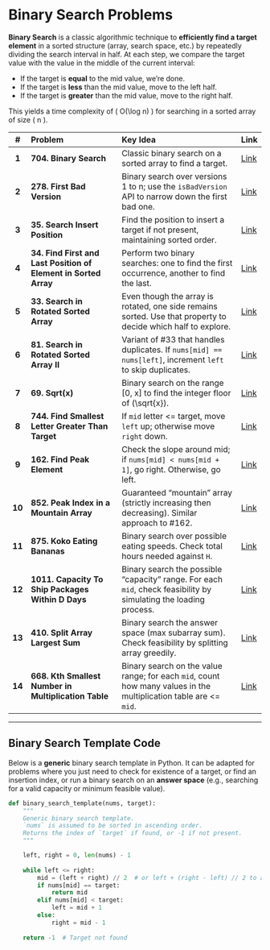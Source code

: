 # Binary Search Problems

**Binary Search** is a classic algorithmic technique to **efficiently find a target element** in a sorted structure (array, search space, etc.) by repeatedly dividing the search interval in half. At each step, we compare the target value with the value in the middle of the current interval:

- If the target is **equal** to the mid value, we’re done.  
- If the target is **less** than the mid value, move to the left half.  
- If the target is **greater** than the mid value, move to the right half.

This yields a time complexity of \( O(\log n) \) for searching in a sorted array of size \( n \).

| **#** | **Problem**                                                | **Key Idea**                                                                                                                                                                                                       | **Link**                                                        |
|:-----:|:-----------------------------------------------------------|:---------------------------------------------------------------------------------------------------------------------------------------------------------------------------------------------------------------------|:----------------------------------------------------------------|
| **1** | **704. Binary Search**                                     | Classic binary search on a sorted array to find a target.                                                                                                                                                           | [Link](https://leetcode.com/problems/binary-search/)            |
| **2** | **278. First Bad Version**                                 | Binary search over versions 1 to n; use the `isBadVersion` API to narrow down the first bad one.                                                                                                                     | [Link](https://leetcode.com/problems/first-bad-version/)        |
| **3** | **35. Search Insert Position**                             | Find the position to insert a target if not present, maintaining sorted order.                                                                                                                                       | [Link](https://leetcode.com/problems/search-insert-position/)   |
| **4** | **34. Find First and Last Position of Element in Sorted Array** | Perform two binary searches: one to find the first occurrence, another to find the last.                                                                                                                            | [Link](https://leetcode.com/problems/find-first-and-last-position-of-element-in-sorted-array/) |
| **5** | **33. Search in Rotated Sorted Array**                     | Even though the array is rotated, one side remains sorted. Use that property to decide which half to explore.                                                                                                        | [Link](https://leetcode.com/problems/search-in-rotated-sorted-array/) |
| **6** | **81. Search in Rotated Sorted Array II**                  | Variant of #33 that handles duplicates. If `nums[mid] == nums[left]`, increment `left` to skip duplicates.                                                                                                           | [Link](https://leetcode.com/problems/search-in-rotated-sorted-array-ii/) |
| **7** | **69. Sqrt(x)**                                            | Binary search on the range [0, x] to find the integer floor of \(\sqrt{x}\).                                                                                                                                         | [Link](https://leetcode.com/problems/sqrtx/)                    |
| **8** | **744. Find Smallest Letter Greater Than Target**          | If `mid` letter <= target, move `left` up; otherwise move `right` down.                                                                                                                                             | [Link](https://leetcode.com/problems/find-smallest-letter-greater-than-target/) |
| **9** | **162. Find Peak Element**                                 | Check the slope around mid; if `nums[mid] < nums[mid + 1]`, go right. Otherwise, go left.                                                                                                                            | [Link](https://leetcode.com/problems/find-peak-element/)        |
| **10**| **852. Peak Index in a Mountain Array**                    | Guaranteed “mountain” array (strictly increasing then decreasing). Similar approach to #162.                                                                                                                         | [Link](https://leetcode.com/problems/peak-index-in-a-mountain-array/) |
| **11**| **875. Koko Eating Bananas**                               | Binary search over possible eating speeds. Check total hours needed against `H`.                                                                                                                                     | [Link](https://leetcode.com/problems/koko-eating-bananas/)      |
| **12**| **1011. Capacity To Ship Packages Within D Days**          | Binary search the possible “capacity” range. For each `mid`, check feasibility by simulating the loading process.                                                                                                    | [Link](https://leetcode.com/problems/capacity-to-ship-packages-within-d-days/) |
| **13**| **410. Split Array Largest Sum**                           | Binary search the answer space (max subarray sum). Check feasibility by splitting array greedily.                                                                                                                    | [Link](https://leetcode.com/problems/split-array-largest-sum/)  |
| **14**| **668. Kth Smallest Number in Multiplication Table**       | Binary search on the value range; for each `mid`, count how many values in the multiplication table are <= `mid`.                                                                                                    | [Link](https://leetcode.com/problems/kth-smallest-number-in-multiplication-table/) |



---

## Binary Search Template Code

Below is a **generic** binary search template in Python. It can be adapted for problems where you just need to check for existence of a target, or find an insertion index, or run a binary search on an **answer space** (e.g., searching for a valid capacity or minimum feasible value).

```python
def binary_search_template(nums, target):
    """
    Generic binary search template.
    `nums` is assumed to be sorted in ascending order.
    Returns the index of `target` if found, or -1 if not present.
    """

    left, right = 0, len(nums) - 1
    
    while left <= right:
        mid = (left + right) // 2  # or left + (right - left) // 2 to avoid overflow in other languages
        if nums[mid] == target:
            return mid
        elif nums[mid] < target:
            left = mid + 1
        else:
            right = mid - 1
    
    return -1  # Target not found


